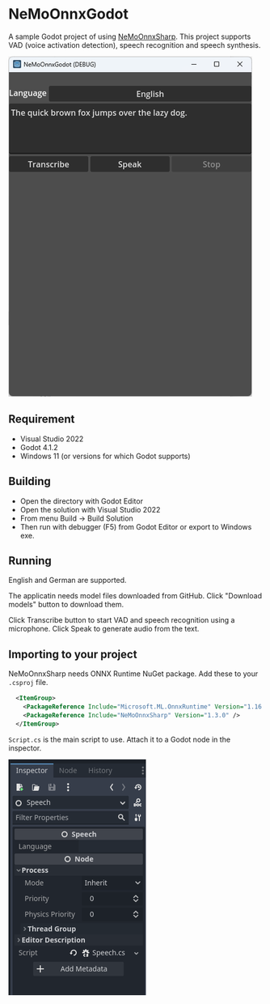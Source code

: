 # NeMoOnnxGodot

A sample Godot project of using
[NeMoOnnxSharp](https://github.com/kaiidams/NeMoOnnxSharp).
This project supports VAD (voice activation detection), speech recognition and speech synthesis.

![screen shot](screenshots/NeMoOnnxGodot.png)

## Requirement

- Visual Studio 2022
- Godot 4.1.2
- Windows 11 (or versions for which Godot supports)

## Building

- Open the directory with Godot Editor
- Open the solution with Visual Studio 2022
- From menu Build -> Build Solution
- Then run with debugger (F5) from Godot Editor or export to Windows exe.

## Running

English and German are supported.

The applicatin needs model files downloaded from GitHub.
Click "Download models" button to download them.

Click Transcribe button to start VAD and speech recognition using a microphone.
Click Speak to generate audio from the text.

## Importing to your project

NeMoOnnxSharp needs ONNX Runtime NuGet package. Add these to your `.csproj` file.

```xml
  <ItemGroup>
    <PackageReference Include="Microsoft.ML.OnnxRuntime" Version="1.16.1" />
    <PackageReference Include="NeMoOnnxSharp" Version="1.3.0" />
  </ItemGroup>
```

`Script.cs` is the main script to use. Attach it to a Godot node in the inspector.

![screen shot](screenshots/Script.png)
